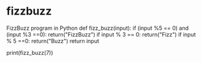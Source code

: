 # fizzbuzz
FizzBuzz program in Python
def fizz_buzz(input):
    if (input %5 == 0) and (input %3 ==0):
        return("FizzBuzz")
    if input % 3 == 0:
        return("Fizz")
    if input % 5 ==0:
        return("Buzz")
    return input
    


print(fizz_buzz(7))
